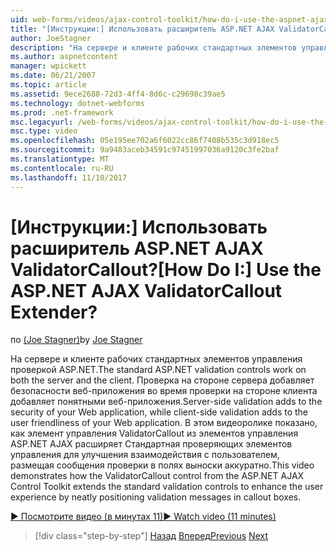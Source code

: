 ```yaml
---
uid: web-forms/videos/ajax-control-toolkit/how-do-i-use-the-aspnet-ajax-validatorcallout-extender
title: "[Инструкции:] Использовать расширитель ASP.NET AJAX ValidatorCallout? | Документы Майкрософт"
author: JoeStagner
description: "На сервере и клиенте рабочих стандартных элементов управления проверкой ASP.NET. Для обеспечения безопасности веб-приложения, при c добавляет проверку на стороне сервера..."
ms.author: aspnetcontent
manager: wpickett
ms.date: 06/21/2007
ms.topic: article
ms.assetid: 9ece2688-72d3-4ff4-8d6c-c29698c39ae5
ms.technology: dotnet-webforms
ms.prod: .net-framework
msc.legacyurl: /web-forms/videos/ajax-control-toolkit/how-do-i-use-the-aspnet-ajax-validatorcallout-extender
msc.type: video
ms.openlocfilehash: 05e195ee702a6f6022cc86f7408b535c3d918ec5
ms.sourcegitcommit: 9a9483aceb34591c97451997036a9120c3fe2baf
ms.translationtype: MT
ms.contentlocale: ru-RU
ms.lasthandoff: 11/10/2017
---
```

<a name="how-do-i-use-the-aspnet-ajax-validatorcallout-extender"></a><span data-ttu-id="0d76e-105">[Инструкции:] Использовать расширитель ASP.NET AJAX ValidatorCallout?</span><span class="sxs-lookup"><span data-stu-id="0d76e-105">[How Do I:] Use the ASP.NET AJAX ValidatorCallout Extender?</span></span>
====================
<span data-ttu-id="0d76e-106">по [(Joe Stagner)](https://github.com/JoeStagner)</span><span class="sxs-lookup"><span data-stu-id="0d76e-106">by [Joe Stagner](https://github.com/JoeStagner)</span></span>

<span data-ttu-id="0d76e-107">На сервере и клиенте рабочих стандартных элементов управления проверкой ASP.NET.</span><span class="sxs-lookup"><span data-stu-id="0d76e-107">The standard ASP.NET validation controls work on both the server and the client.</span></span> <span data-ttu-id="0d76e-108">Проверка на стороне сервера добавляет безопасности веб-приложения во время проверки на стороне клиента добавляет понятными веб-приложения.</span><span class="sxs-lookup"><span data-stu-id="0d76e-108">Server-side validation adds to the security of your Web application, while client-side validation adds to the user friendliness of your Web application.</span></span> <span data-ttu-id="0d76e-109">В этом видеоролике показано, как элемент управления ValidatorCallout из элементов управления ASP.NET AJAX расширяет Стандартная проверяющих элементов управления для улучшения взаимодействия с пользователем, размещая сообщения проверки в полях выноски аккуратно.</span><span class="sxs-lookup"><span data-stu-id="0d76e-109">This video demonstrates how the ValidatorCallout control from the ASP.NET AJAX Control Toolkit extends the standard validation controls to enhance the user experience by neatly positioning validation messages in callout boxes.</span></span>

[<span data-ttu-id="0d76e-110">&#9654; Посмотрите видео (в минутах 11)</span><span class="sxs-lookup"><span data-stu-id="0d76e-110">&#9654; Watch video (11 minutes)</span></span>](https://channel9.msdn.com/Blogs/ASP-NET-Site-Videos/how-do-i-use-the-aspnet-ajax-validatorcallout-extender)

>[!div class="step-by-step"]
<span data-ttu-id="0d76e-111">[Назад](how-do-i-use-the-numericupdown-extender-control.md)
[Вперед](how-do-i-use-the-aspnet-ajax-resizablecontrol-extender.md)</span><span class="sxs-lookup"><span data-stu-id="0d76e-111">[Previous](how-do-i-use-the-numericupdown-extender-control.md)
[Next](how-do-i-use-the-aspnet-ajax-resizablecontrol-extender.md)</span></span>
